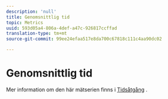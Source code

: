 ```yaml
---
description: 'null'
title: Genomsnittlig tid
topic: Metrics
uuid: 593d05a4-806a-4def-a47c-926817ccffad
translation-type: tm+mt
source-git-commit: 99ee24efaa517e8da700c67818c111c4aa90dc02

---
```



# Genomsnittlig tid

Mer information om den här mätserien finns i [Tidsåtgång](/help/components/c-variables/c-metrics/metrics-time-spent.md) .
